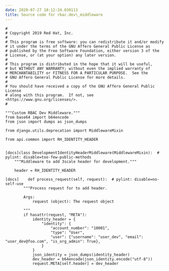 ```yaml
---
date: 2020-07-27 10:12:24.030113
title: Source code for rbac.dev\_middleware
---
```


<div class="highlight">

    #
    # Copyright 2019 Red Hat, Inc.
    #
    # This program is free software: you can redistribute it and/or modify
    # it under the terms of the GNU Affero General Public License as
    # published by the Free Software Foundation, either version 3 of the
    # License, or (at your option) any later version.
    #
    # This program is distributed in the hope that it will be useful,
    # but WITHOUT ANY WARRANTY; without even the implied warranty of
    # MERCHANTABILITY or FITNESS FOR A PARTICULAR PURPOSE.  See the
    # GNU Affero General Public License for more details.
    #
    # You should have received a copy of the GNU Affero General Public License
    # along with this program.  If not, see <https://www.gnu.org/licenses/>.
    #
    
    """Custom RBAC Dev Middleware."""
    from base64 import b64encode
    from json import dumps as json_dumps
    
    from django.utils.deprecation import MiddlewareMixin
    
    from api.common import RH_IDENTITY_HEADER
    
    
    [docs]class DevelopmentIdentityHeaderMiddleware(MiddlewareMixin):  # pylint: disable=too-few-public-methods
        """Middleware to add 3scale header for development."""
    
        header = RH_IDENTITY_HEADER
    
    [docs]    def process_request(self, request):  # pylint: disable=no-self-use
            """Process request for to add header.
    
            Args:
                request (object): The request object
    
            """
            if hasattr(request, "META"):
                identity_header = {
                    "identity": {
                        "account_number": "10001",
                        "type": "User",
                        "user": {"username": "user_dev", "email": "user_dev@foo.com", "is_org_admin": True},
                    }
                }
                json_identity = json_dumps(identity_header)
                dev_header = b64encode(json_identity.encode("utf-8"))
                request.META[self.header] = dev_header

</div>